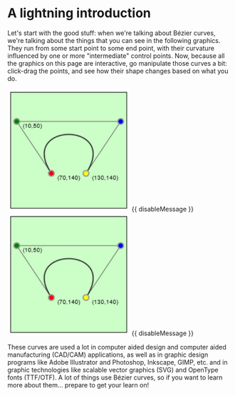 # A lightning introduction

Let's start with the good stuff: when we're talking about Bézier curves, we're talking about the things that you can see in the following graphics. They run from some start point to some end point, with their curvature influenced by one or more "intermediate" control points. Now, because all the graphics on this page are interactive, go manipulate those curves a bit: click-drag the points, and see how their shape changes based on what you do.

<div class="figure">
  <graphics-element title="A quadratic Bézier curve" width="275" height="275" src="./chapters/introduction/quadratic.js">
    <fallback-image>
      <img src="./chapters/introduction/quadratic.png" width="275" height="275">
      {{ disableMessage }}
    </fallback-image>
  </graphics-element>

  <graphics-element title="A cubic Bézier curve" width="275" height="275" src="./chapters/introduction/cubic.js">
    <fallback-image>
      <img src="./chapters/introduction/cubic.png" width="275" height="275">
      {{ disableMessage }}
    </fallback-image>
  </graphics-element>
</div>

These curves are used a lot in computer aided design and computer aided manufacturing (CAD/CAM) applications, as well as in graphic design programs like Adobe Illustrator and Photoshop, Inkscape, GIMP, etc. and in graphic technologies like scalable vector graphics (SVG) and OpenType fonts (TTF/OTF). A lot of things use Bézier curves, so if you want to learn more about them... prepare to get your learn on!
